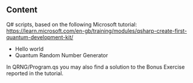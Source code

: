 ## Content

Q# scripts, based on the following Microsoft tutorial:
https://learn.microsoft.com/en-gb/training/modules/qsharp-create-first-quantum-development-kit/

- Hello world
- Quantum Random Number Generator

In QRNG/Program.qs you may also find a solution to the Bonus Exercise reported in the tutorial.